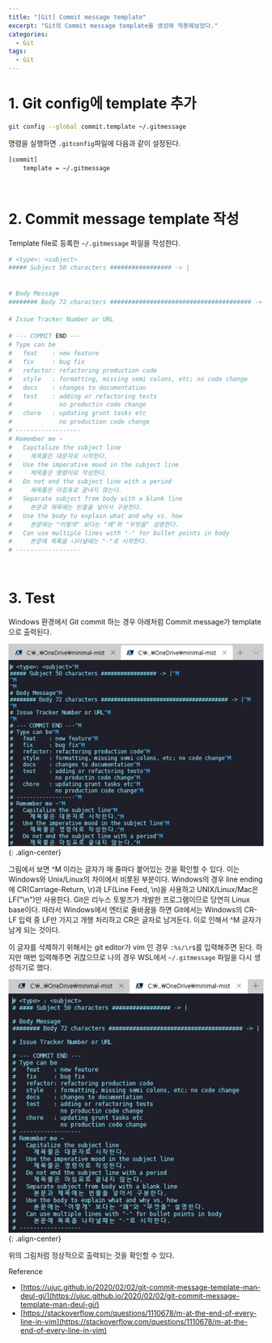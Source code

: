 ```yaml
---
title: "[Git] Commit message template"
excerpt: "Git의 Commit message template을 생성해 적용해보았다."
categories:
  - Git
tags:
  - Git
---
```


# 1. Git config에 template 추가

```bash
git config --global commit.template ~/.gitmessage
```
명령을 실행하면 `.gitconfig`파일에 다음과 같이 설정된다.

```bash
[commit]
    template = ~/.gitmessage
```
<br>

# 2. Commit message template 작성

Template file로 등록한 `~/.gitmessage` 파일을 작성한다.

```bash
# <type>: <subject>
##### Subject 50 characters ################# -> |


# Body Message
######## Body 72 characters ####################################### -> |

# Issue Tracker Number or URL

# --- COMMIT END ---
# Type can be
#   feat    : new feature
#   fix     : bug fix
#   refactor: refactoring production code
#   style   : formatting, missing semi colons, etc; no code change
#   docs    : changes to documentation
#   test    : adding or refactoring tests
#             no productin code change
#   chore   : updating grunt tasks etc
#             no production code change
# ------------------
# Remember me ~
#   Capitalize the subject line
#     제목줄은 대문자로 시작한다.
#   Use the imperative mood in the subject line
#     제목줄은 명령어로 작성한다.
#   Do not end the subject line with a period
#     제목줄은 마침표로 끝내지 않는다.
#   Separate subject from body with a blank line
#     본문과 제목에는 빈줄을 넣어서 구분한다.
#   Use the body to explain what and why vs. how
#     본문에는 "어떻게" 보다는 "왜"와 "무엇을" 설명한다.
#   Can use multiple lines with "-" for bullet points in body
#     본문에 목록을 나타낼때는 "-"로 시작한다.
# ------------------
```
<br>

# 3. Test

Windows 환경에서 Git commit 하는 경우 아래처럼 Commit message가 template으로 출력된다.

![git-commit-template-test1](/assets/images/2021-02-26-Git-Commit-message-template/commit-test-CRLF.png){: .align-center}


그림에서 보면 ^M 이라는 글자가 매 줄마다 붙어있는 것을 확인할 수 있다. 이는 Windows와 Unix/Linux의 차이에서 비롯된 부분이다. Windows의 경우 line ending에 CR(Carriage-Return, \r)과 LF(Line Feed, \n)을 사용하고 UNIX/Linux/Mac은 LF("\n")만 사용한다. Git은 리누스 토발즈가 개발한 프로그램이므로 당연히 Linux base이다. 따라서 Windows에서 엔터로 줄바꿈을 하면 Git에서는 Windows의 CR-LF 입력 중 LF만 가지고 개행 처리하고 CR은 글자로 남겨둔다. 이로 인해서 ^M 글자가 남게 되는 것이다.

이 글자를 삭제하기 위해서는 git editor가 vim 인 경우 `:%s/\r$`를 입력해주면 된다. 하지만 매번 입력해주면 귀찮으므로 나의 경우 WSL에서 `~/.gitmessage` 파일을 다시 생성하기로 했다.

![git-commit-template-test-정상](/assets/images/2021-02-26-Git-Commit-message-template/commit-test-정상.png){: .align-center}

위의 그림처럼 정상적으로 출력되는 것을 확인할 수 있다.

Reference
- [https://ujuc.github.io/2020/02/02/git-commit-message-template-man-deul-gi/](https://ujuc.github.io/2020/02/02/git-commit-message-template-man-deul-gi/)
- [https://stackoverflow.com/questions/1110678/m-at-the-end-of-every-line-in-vim](https://stackoverflow.com/questions/1110678/m-at-the-end-of-every-line-in-vim)